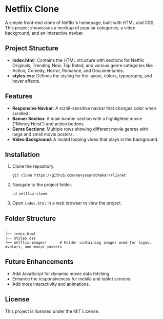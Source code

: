 # Netflix Clone

A simple front-end clone of Netflix's homepage, built with HTML and CSS. This project showcases a mockup of popular categories, a video background, and an interactive navbar.

## Project Structure

- **index.html**: Contains the HTML structure with sections for Netflix Originals, Trending Now, Top Rated, and various genre categories like Action, Comedy, Horror, Romance, and Documentaries.
- **styles.css**: Defines the styling for the layout, colors, typography, and hover effects.

## Features

- **Responsive Navbar**: A scroll-sensitive navbar that changes color when scrolled.
- **Banner Section**: A main banner section with a highlighted movie ("Money Heist") and action buttons.
- **Genre Sections**: Multiple rows showing different movie genres with large and small movie posters.
- **Video Background**: A muted looping video that plays in the background.

## Installation

1. Clone the repository.
    ```bash
    git clone https://github.com/navyaaprabhakar/Flixnet
    ```
2. Navigate to the project folder.
    ```bash
    cd netflix-clone
    ```
3. Open `index.html` in a web browser to view the project.

## Folder Structure

```plaintext
.
├── index.html
├── styles.css
└── netflix-images/      # Folder containing images used for logos, avatars, and movie posters
```

## Future Enhancements

- Add JavaScript for dynamic movie data fetching.
- Enhance the responsiveness for mobile and tablet screens.
- Add more interactivity and animations.

## License

This project is licensed under the MIT License.
